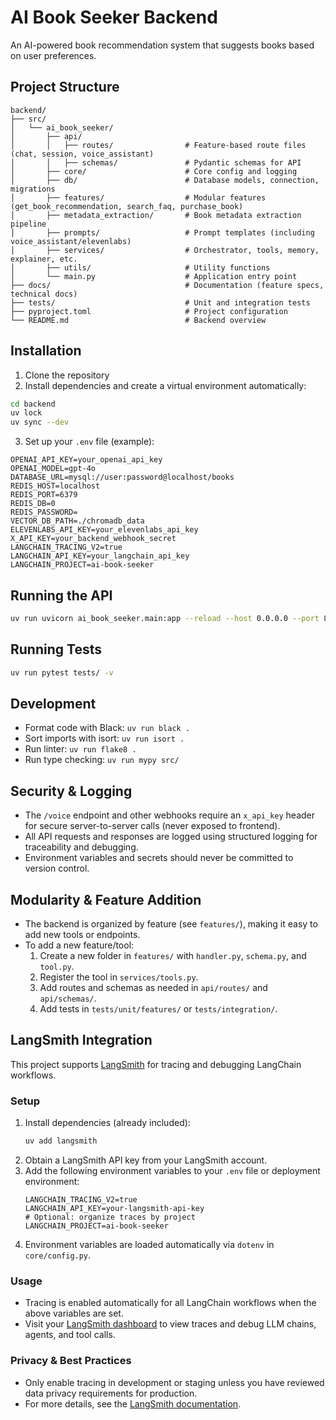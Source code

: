 # AI Book Seeker Backend

An AI-powered book recommendation system that suggests books based on user preferences.

## Project Structure

```
backend/
├── src/
│   └── ai_book_seeker/
│       ├── api/
│       │   ├── routes/                # Feature-based route files (chat, session, voice_assistant)
│       │   ├── schemas/               # Pydantic schemas for API
│       ├── core/                      # Core config and logging
│       ├── db/                        # Database models, connection, migrations
│       ├── features/                  # Modular features (get_book_recommendation, search_faq, purchase_book)
│       ├── metadata_extraction/       # Book metadata extraction pipeline
│       ├── prompts/                   # Prompt templates (including voice_assistant/elevenlabs)
│       ├── services/                  # Orchestrator, tools, memory, explainer, etc.
│       ├── utils/                     # Utility functions
│       └── main.py                    # Application entry point
├── docs/                              # Documentation (feature specs, technical docs)
├── tests/                             # Unit and integration tests
├── pyproject.toml                     # Project configuration
└── README.md                          # Backend overview
```

## Installation

1. Clone the repository
2. Install dependencies and create a virtual environment automatically:

```bash
cd backend
uv lock
uv sync --dev
```

3. Set up your `.env` file (example):

```
OPENAI_API_KEY=your_openai_api_key
OPENAI_MODEL=gpt-4o
DATABASE_URL=mysql://user:password@localhost/books
REDIS_HOST=localhost
REDIS_PORT=6379
REDIS_DB=0
REDIS_PASSWORD=
VECTOR_DB_PATH=./chromadb_data
ELEVENLABS_API_KEY=your_elevenlabs_api_key
X_API_KEY=your_backend_webhook_secret
LANGCHAIN_TRACING_V2=true
LANGCHAIN_API_KEY=your_langchain_api_key
LANGCHAIN_PROJECT=ai-book-seeker
```

## Running the API

```bash
uv run uvicorn ai_book_seeker.main:app --reload --host 0.0.0.0 --port 8000
```

## Running Tests

```bash
uv run pytest tests/ -v
```

## Development

- Format code with Black: `uv run black .`
- Sort imports with isort: `uv run isort .`
- Run linter: `uv run flake8 .`
- Run type checking: `uv run mypy src/`

## Security & Logging

- The `/voice` endpoint and other webhooks require an `x_api_key` header for secure server-to-server calls (never exposed to frontend).
- All API requests and responses are logged using structured logging for traceability and debugging.
- Environment variables and secrets should never be committed to version control.

## Modularity & Feature Addition

- The backend is organized by feature (see `features/`), making it easy to add new tools or endpoints.
- To add a new feature/tool:
  1. Create a new folder in `features/` with `handler.py`, `schema.py`, and `tool.py`.
  2. Register the tool in `services/tools.py`.
  3. Add routes and schemas as needed in `api/routes/` and `api/schemas/`.
  4. Add tests in `tests/unit/features/` or `tests/integration/`.

## LangSmith Integration

This project supports [LangSmith](https://docs.smith.langchain.com/) for tracing and debugging LangChain workflows.

### Setup

1. Install dependencies (already included):
   ```sh
   uv add langsmith
   ```
2. Obtain a LangSmith API key from your LangSmith account.
3. Add the following environment variables to your `.env` file or deployment environment:
   ```env
   LANGCHAIN_TRACING_V2=true
   LANGCHAIN_API_KEY=your-langsmith-api-key
   # Optional: organize traces by project
   LANGCHAIN_PROJECT=ai-book-seeker
   ```
4. Environment variables are loaded automatically via `dotenv` in `core/config.py`.

### Usage

- Tracing is enabled automatically for all LangChain workflows when the above variables are set.
- Visit your [LangSmith dashboard](https://smith.langchain.com/) to view traces and debug LLM chains, agents, and tool calls.

### Privacy & Best Practices

- Only enable tracing in development or staging unless you have reviewed data privacy requirements for production.
- For more details, see the [LangSmith documentation](https://docs.smith.langchain.com/).
